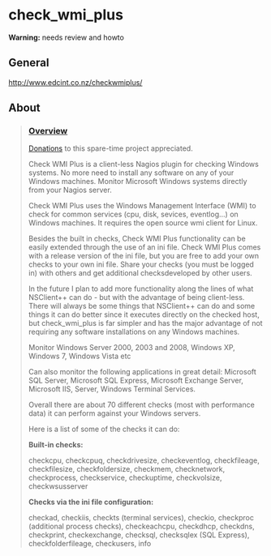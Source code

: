 # check_wmi_plus

**Warning:** needs review and howto

## General
http://www.edcint.co.nz/checkwmiplus/

## About

> ### [Overview](http://www.edcint.co.nz/checkwmiplus/?q=node/12)
>
> [Donations](http://www.edcint.co.nz/checkwmiplus/node/33) to this spare-time project appreciated.
>
> Check WMI Plus is a client-less Nagios plugin for checking Windows systems.
> No more need to install any software on any of your Windows machines. Monitor Microsoft Windows systems directly from your Nagios server.
>
> Check WMI Plus uses the Windows Management Interface (WMI) to check for common services (cpu, disk, sevices, eventlog...) on Windows machines. It requires the open source wmi client for Linux.
>
> Besides the built in checks, Check WMI Plus functionality can be easily extended through the use of an ini file. Check WMI Plus comes with a release version of the ini file, but you are free to add your own checks to your own ini file. Share your checks (you must be logged in) with others and get additional checksdeveloped by other users.
>
> In the future I plan to add more functionality along the lines of what NSClient++ can do - but with the advantage of being client-less. There will always be some things that NSClient++ can do and some things it can do better since it executes directly on the checked host, but check_wmi_plus is far simpler and has the major advantage of not requiring any software installations on any Windows machines.
>
> Monitor Windows Server 2000, 2003 and 2008, Windows XP, Windows 7, Windows Vista etc
>
> Can also monitor the following applications in great detail: Microsoft SQL Server, Microsoft SQL Express, Microsoft Exchange Server, Microsoft IIS, Server, Windows Terminal Services.
>
> Overall there are about 70 different checks (most with performance data) it can perform against your Windows servers.
>
> Here is a list of some of the checks it can do:
> 
> **Built-in checks:**
>
> checkcpu, checkcpuq, checkdrivesize, checkeventlog, checkfileage, checkfilesize, checkfoldersize, checkmem, checknetwork, checkprocess, checkservice, checkuptime, checkvolsize, checkwsusserver
>
> **Checks via the ini file configuration:**
>
> checkad, checkiis, checkts (terminal services), checkio, checkproc (additional process checks), checkeachcpu, checkdhcp, checkdns, checkprint, checkexchange, checksql, checksqlex (SQL Express), checkfolderfileage, checkusers, info

